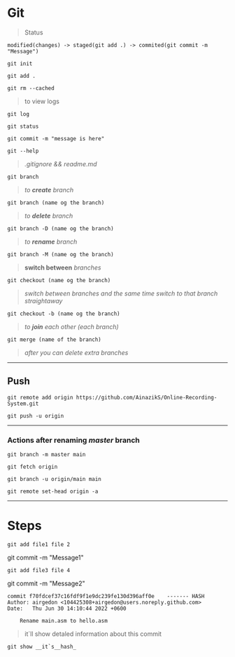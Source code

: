# Git
> Status
```
modified(changes) -> staged(git add .) -> commited(git commit -m "Message")
```
```
git init
```

```
git add .
```

```
git rm --cached
```
> to view logs
```
git log
```
```
git status
```

```
git commit -m "message is here"
```

```
git --help
```

>*.gitignore && readme.md*

```
git branch
```

>*to **create** branch*
 
```
git branch (name og the branch)        
```

>*to **delete** branch*

```
git branch -D (name og the branch) 
```
>*to **rename** branch*
```
git branch -M (name og the branch)    
```
>**switch between** *branches*
```
git checkout (name og the branch)      
```
>*switch between branches and the same time switch to that branch straightaway*
```
git checkout -b (name og the branch)   
```
>*to **join** each other (each branch)*
```
git merge (name of the branch)         
```

>*after you can delete  extra branches*
___
## Push
```
git remote add origin https://github.com/AinazikS/Online-Recording-System.git
```

```
git push -u origin
```
___
### Actions after renaming *master* branch
```
git branch -m master main
```

```
git fetch origin
```

```
git branch -u origin/main main
```

```
git remote set-head origin -a
```
___
# Steps

```
git add file1 file 2
```
git commit -m "Message1"
```
git add file3 file 4
```
git commit -m "Message2"

```
commit f70fdcef37c16fdf9f1e9dc239fe130d396aff0e    ------- HASH
Author: airgedon <104425308+airgedon@users.noreply.github.com>
Date:   Thu Jun 30 14:10:44 2022 +0600

    Rename main.asm to hello.asm
```
> it`ll show detaled information about this commit
```
git show __it`s__hash_
```
